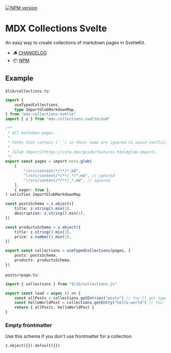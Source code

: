 [![NPM version](https://img.shields.io/npm/v/mdx-collections-svelte?style=for-the-badge&label=NPM&color=%23cb0000)](https://npmjs.com/package/mdx-collections-svelte "View on NPM")

# MDX Collections Svelte

An easy way to create collections of markdown pages in SvelteKit.

-   🪵 [CHANGELOG](https://github.com/babakfp/mdx-collections-svelte/blob/main/CHANGELOG.md)
-   📦 [NPM](https://npmjs.com/package/mdx-collections-svelte)

## Example

`$lib/collections.ts`:

```ts
import {
    useTypedCollections,
    type ImportGlobMarkdownMap,
} from "mdx-collections-svelte"
import { z } from "mdx-collections-svelte/zod"

/**
 * All markdown pages.
 *
 * Paths that contain (`_`) in their name are ignored to avoid conflict between pages and components.
 *
 * [Glob Import](https://vite.dev/guide/features.html#glob-import).
 */
export const pages = import.meta.glob(
    [
        "/src/content/*/**/*.md",
        "!/src/content/*/**/_*/*.md", // ignored
        "!/src/content/*/**/_*.md", // ignored
    ],
    { eager: true },
) satisfies ImportGlobMarkdownMap

const postsSchema = z.object({
    title: z.string().min(1),
    description: z.string().min(1),
})

const productsSchema = z.object({
    title: z.string().min(1),
    price: z.number().min(1),
})

export const collections = useTypedCollections(pages, {
    posts: postsSchema,
    products: productsSchema,
})
```

`posts/+page.ts`:

```ts
import { collections } from "$lib/collections.js"

export const load = async () => {
    const allPosts = collections.getEntries("posts") // You'll get type suggestions.
    const helloWorldPost = collections.getEntry("hello-world") // You'll get type suggestions.
    return { allPosts, helloWorldPost }
}
```

### Empty frontmatter

Use this schema if you don't use frontmatter for a collection.

```ts
z.object({}).default({})
```
